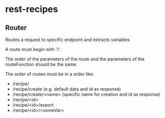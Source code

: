 # rest-recipes


## Router

Routes a request to specific endpoint and extracts variables

A route must begin with '/'.

The order of the parameters of the route and the parameters of the routeFunction
should be the same.

The order of routes must be in a order like:

- /recipe/
- /recipe/create (e.g. default data and id as response)
- /recipe/create/&lt;name&gt; (specific name for creation and id as response)
- /recipe/&lt;id&gt;
- /recipe/&lt;id&gt;/export
- /recipe/&lt;id&gt;/&lt;someVar&gt;